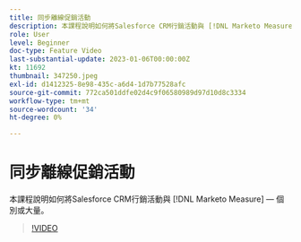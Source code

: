 ```yaml
---
title: 同步離線促銷活動
description: 本課程說明如何將Salesforce CRM行銷活動與 [!DNL Marketo Measure]  — 個別或大量。
role: User
level: Beginner
doc-type: Feature Video
last-substantial-update: 2023-01-06T00:00:00Z
kt: 11692
thumbnail: 347250.jpeg
exl-id: d1412325-8e98-435c-a6d4-1d7b77528afc
source-git-commit: 772ca501ddfe02d4c9f06580989d97d10d8c3334
workflow-type: tm+mt
source-wordcount: '34'
ht-degree: 0%

---
```


# 同步離線促銷活動

本課程說明如何將Salesforce CRM行銷活動與 [!DNL Marketo Measure]  — 個別或大量。

>[!VIDEO](https://video.tv.adobe.com/v/347250/?quality=12&learn=on)
